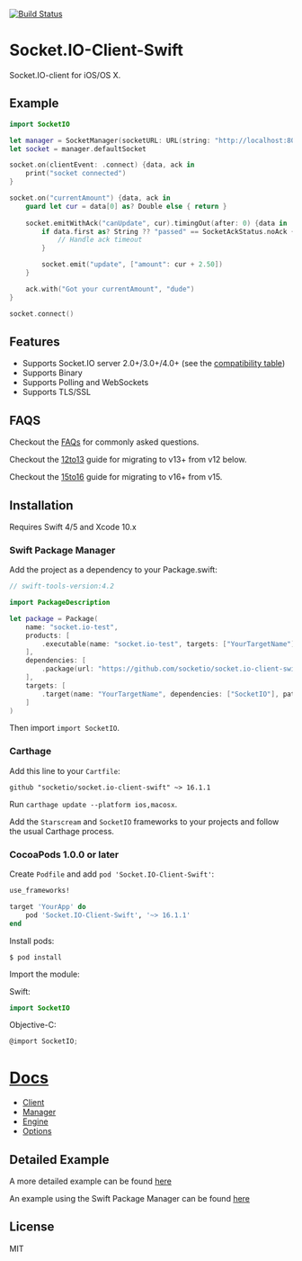[![Build Status](https://travis-ci.org/socketio/socket.io-client-swift.svg?branch=master)](https://travis-ci.org/socketio/socket.io-client-swift)

# Socket.IO-Client-Swift
Socket.IO-client for iOS/OS X.

## Example
```swift
import SocketIO

let manager = SocketManager(socketURL: URL(string: "http://localhost:8080")!, config: [.log(true), .compress])
let socket = manager.defaultSocket

socket.on(clientEvent: .connect) {data, ack in
    print("socket connected")
}

socket.on("currentAmount") {data, ack in
    guard let cur = data[0] as? Double else { return }
    
    socket.emitWithAck("canUpdate", cur).timingOut(after: 0) {data in
        if data.first as? String ?? "passed" == SocketAckStatus.noAck {
            // Handle ack timeout 
        }

        socket.emit("update", ["amount": cur + 2.50])
    }

    ack.with("Got your currentAmount", "dude")
}

socket.connect()
```

## Features
- Supports Socket.IO server 2.0+/3.0+/4.0+ (see the [compatibility table](https://nuclearace.github.io/Socket.IO-Client-Swift/Compatibility.html))
- Supports Binary
- Supports Polling and WebSockets
- Supports TLS/SSL

## FAQS
Checkout the [FAQs](https://nuclearace.github.io/Socket.IO-Client-Swift/faq.html) for commonly asked questions.


Checkout the [12to13](https://nuclearace.github.io/Socket.IO-Client-Swift/12to13.html) guide for migrating to v13+ from v12 below.

Checkout the [15to16](https://nuclearace.github.io/Socket.IO-Client-Swift/15to16.html) guide for migrating to v16+ from v15.

## Installation
Requires Swift 4/5 and Xcode 10.x

### Swift Package Manager
Add the project as a dependency to your Package.swift:
```swift
// swift-tools-version:4.2

import PackageDescription

let package = Package(
    name: "socket.io-test",
    products: [
        .executable(name: "socket.io-test", targets: ["YourTargetName"])
    ],
    dependencies: [
        .package(url: "https://github.com/socketio/socket.io-client-swift", .upToNextMinor(from: "16.1.1"))
    ],
    targets: [
        .target(name: "YourTargetName", dependencies: ["SocketIO"], path: "./Path/To/Your/Sources")
    ]
)
```

Then import `import SocketIO`.

### Carthage
Add this line to your `Cartfile`:
```
github "socketio/socket.io-client-swift" ~> 16.1.1
```

Run `carthage update --platform ios,macosx`.

Add the `Starscream` and `SocketIO` frameworks to your projects and follow the usual Carthage process.

### CocoaPods 1.0.0 or later
Create `Podfile` and add `pod 'Socket.IO-Client-Swift'`:

```ruby
use_frameworks!

target 'YourApp' do
    pod 'Socket.IO-Client-Swift', '~> 16.1.1'
end
```

Install pods:

```
$ pod install
```

Import the module:

Swift:
```swift
import SocketIO
```

Objective-C:

```Objective-C
@import SocketIO;
```


# [Docs](https://nuclearace.github.io/Socket.IO-Client-Swift/index.html)

- [Client](https://nuclearace.github.io/Socket.IO-Client-Swift/Classes/SocketIOClient.html)
- [Manager](https://nuclearace.github.io/Socket.IO-Client-Swift/Classes/SocketManager.html)
- [Engine](https://nuclearace.github.io/Socket.IO-Client-Swift/Classes/SocketEngine.html)
- [Options](https://nuclearace.github.io/Socket.IO-Client-Swift/Enums/SocketIOClientOption.html)

## Detailed Example
A more detailed example can be found [here](https://github.com/nuclearace/socket.io-client-swift-example)

An example using the Swift Package Manager can be found [here](https://github.com/nuclearace/socket.io-client-swift-spm-example)

## License
MIT
